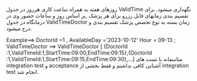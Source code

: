  روزهای هفته به همراه ساعت کاری هرروز در جدول ValidTime نگهداری میشود.
برای تقسیم بندی زمانهای قابل رزرو برای هر پزشک ,بر اساس روز و ساعات حضور وی در درمانگاه در جدول ValidTimeDoctor زمان بسته به نوع تخصص پزشک تقسیم بندی و درج میشود. 



Example==> DoctorId =1 , AvailableDay ='2023-10-12' Hour = 09-13 ; ValidTimeDoctor ==> ValidTimeDoctor [ {DoctorId :1,ValidTimeId:1,StartTime:09:00,EndTime:09:15},{DoctorId :1,ValidTimeId:1,StartTime:09:15,EndTime:09:30},...]
متاسفانه با تست های integration test و acceptance آشنایی کافی نداشتم و فقط بخشی از integration test انجام شد. 
